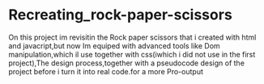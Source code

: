 # Recreating_rock-paper-scissors
On this project im revisitin the Rock paper scissors that i created with html and javacript,but now Im equiped with advanced tools like Dom manipulation,which il use together with css(iwhich i did not use in the first project),The design process,together with a pseudocode design of the project before i turn it into real code.for a more Pro-output

